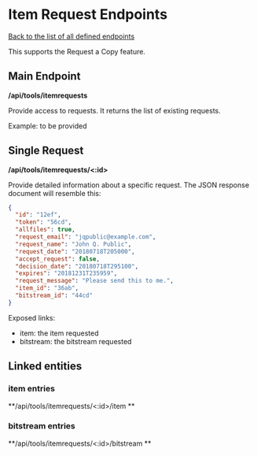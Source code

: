 # Item Request Endpoints
[Back to the list of all defined endpoints](endpoints.md)

This supports the Request a Copy feature.

## Main Endpoint
**/api/tools/itemrequests**

Provide access to requests. It returns the list of existing requests.

Example: to be provided

## Single Request
**/api/tools/itemrequests/<:id>**

Provide detailed information about a specific request. The JSON response document will resemble this:
```json
{
  "id": "12ef",
  "token": "56cd",
  "allfiles": true,
  "request_email": "jqpublic@example.com",
  "request_name": "John Q. Public",
  "request_date": "20180718T205000",
  "accept_request": false,
  "decision_date": "20180718T295100",
  "expires": "20181231T235959",
  "request_message": "Please send this to me.",
  "item_id": "36ab",
  "bitstream_id": "44cd"
}
```

Exposed links:

  * item: the item requested
  * bitstream: the bitstream requested

## Linked entities
### item entries
**/api/tools/itemrequests/<:id>/item **
### bitstream entries
**/api/tools/itemrequests/<:id>/bitstream **
